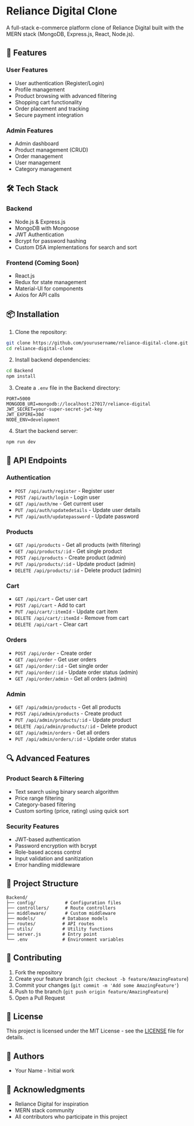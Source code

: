 # Reliance Digital Clone

A full-stack e-commerce platform clone of Reliance Digital built with the MERN stack (MongoDB, Express.js, React, Node.js).

## 🚀 Features

### User Features

- User authentication (Register/Login)
- Profile management
- Product browsing with advanced filtering
- Shopping cart functionality
- Order placement and tracking
- Secure payment integration

### Admin Features

- Admin dashboard
- Product management (CRUD)
- Order management
- User management
- Category management

## 🛠️ Tech Stack

### Backend

- Node.js & Express.js
- MongoDB with Mongoose
- JWT Authentication
- Bcrypt for password hashing
- Custom DSA implementations for search and sort

### Frontend (Coming Soon)

- React.js
- Redux for state management
- Material-UI for components
- Axios for API calls

## 📦 Installation

1. Clone the repository:

```bash
git clone https://github.com/yourusername/reliance-digital-clone.git
cd reliance-digital-clone
```

2. Install backend dependencies:

```bash
cd Backend
npm install
```

3. Create a `.env` file in the Backend directory:

```env
PORT=5000
MONGODB_URI=mongodb://localhost:27017/reliance-digital
JWT_SECRET=your-super-secret-jwt-key
JWT_EXPIRE=30d
NODE_ENV=development
```

4. Start the backend server:

```bash
npm run dev
```

## 📡 API Endpoints

### Authentication

- `POST /api/auth/register` - Register user
- `POST /api/auth/login` - Login user
- `GET /api/auth/me` - Get current user
- `PUT /api/auth/updatedetails` - Update user details
- `PUT /api/auth/updatepassword` - Update password

### Products

- `GET /api/products` - Get all products (with filtering)
- `GET /api/products/:id` - Get single product
- `POST /api/products` - Create product (admin)
- `PUT /api/products/:id` - Update product (admin)
- `DELETE /api/products/:id` - Delete product (admin)

### Cart

- `GET /api/cart` - Get user cart
- `POST /api/cart` - Add to cart
- `PUT /api/cart/:itemId` - Update cart item
- `DELETE /api/cart/:itemId` - Remove from cart
- `DELETE /api/cart` - Clear cart

### Orders

- `POST /api/order` - Create order
- `GET /api/order` - Get user orders
- `GET /api/order/:id` - Get single order
- `PUT /api/order/:id` - Update order status (admin)
- `GET /api/order/admin` - Get all orders (admin)

### Admin

- `GET /api/admin/products` - Get all products
- `POST /api/admin/products` - Create product
- `PUT /api/admin/products/:id` - Update product
- `DELETE /api/admin/products/:id` - Delete product
- `GET /api/admin/orders` - Get all orders
- `PUT /api/admin/orders/:id` - Update order status

## 🔍 Advanced Features

### Product Search & Filtering

- Text search using binary search algorithm
- Price range filtering
- Category-based filtering
- Custom sorting (price, rating) using quick sort

### Security Features

- JWT-based authentication
- Password encryption with bcrypt
- Role-based access control
- Input validation and sanitization
- Error handling middleware

## 📁 Project Structure

```
Backend/
├── config/           # Configuration files
├── controllers/      # Route controllers
├── middleware/       # Custom middleware
├── models/          # Database models
├── routes/          # API routes
├── utils/           # Utility functions
├── server.js        # Entry point
└── .env             # Environment variables
```

## 🤝 Contributing

1. Fork the repository
2. Create your feature branch (`git checkout -b feature/AmazingFeature`)
3. Commit your changes (`git commit -m 'Add some AmazingFeature'`)
4. Push to the branch (`git push origin feature/AmazingFeature`)
5. Open a Pull Request

## 📝 License

This project is licensed under the MIT License - see the [LICENSE](LICENSE) file for details.

## 👥 Authors

- Your Name - Initial work

## 🙏 Acknowledgments

- Reliance Digital for inspiration
- MERN stack community
- All contributors who participate in this project
